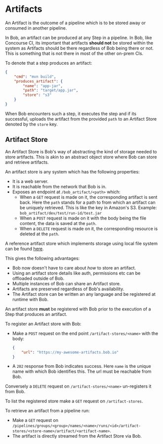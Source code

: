 # Artifacts

An Artifact is the outcome of a pipeline which is to be stored away or consumed in another pipeline.

In Bob, an artifact can be produced at any Step in a pipeline. In Bob, like Concourse CI, its important
that artifacts **should not** be stored within the system as Artifacts should be there regardless of
Bob being there or not. This is something that is not there in most of the other on-prem CIs.

To denote that a step produces an artifact:

```json
{
    "cmd": "mvn build",
    "produces_artifact": {
        "name": "app-jar",
        "path": "target/app.jar",
        "store": "s3"
    }
}
```

When Bob encounters such a step, it executes the step and if its successful, uploads the artifact
from the provided `path` to an Artifact Store denoted by the `store` key.

## Artifact Store

An Artifact Store is Bob's way of abstracting the kind of storage needed to store artifacts. This
is akin to an abstract object store where Bob can store and retrieve artifacts.

An artifact store is any system which has the following properties:

- It is a web server.
- It is reachable from the network that Bob is in.
- Exposes an endpoint at `/bob_artifact/<path>` which:
    - When a `GET` request is made on it, the corresponding artifact is sent back.
      Here the `path` stands for a path to from which an artifact can be uniquely retrieved.
      This is like the key in Amazon's S3. Example: `bob_artifact/dev/test/run-id/test.jar`
    - When a `POST` request is made on it with the body being the file content, the data is saved at the `path`.
    - When a `DELETE` request is made on it, the corresponding resource is deleted at the `path`.

A reference artifact store which implements storage using local file system can be found [here](https://github.com/bob-cd/artifact-local).

This gives the following advantages:

- Bob now doesn't have to care about _how_ to store an artifact.
- Using an artifact store details like auth, permissions etc can be offloaded outside of Bob.
- Multiple instances of Bob can share an Artifact store.
- Artifacts are preserved regardless of Bob's availability.
- The Artifact store can be written an any language and be registered at runtime with Bob.

An artifact store **must** be registered with Bob prior to the execution of a Step that produces an artifact.

To register an Artifact store with Bob:

- Make a `POST` request on the end point `/artifact-stores/<name>` with the body:
    ```json
    {
        "url": "https://my-awesome-artifacts.bob.io"
    }
    ```
- A `202` response from Bob indicates success.
  Here `name` is the unique name with which Bob identifies this. The url must be reachable from Bob.

Conversely a `DELETE` request on `/artifact-stores/<name>` un-registers it from Bob.

To list the registered store make a `GET` request on `/artifact-stores`.

To retrieve an artifact from a pipeline run:

- Make a `GET` request on `/pipelines/groups/<group>/names/<name>/runs/<id>/artifact-stores/<store-name>/artifact/<artifact-name>`.
- The artifact is directly streamed from the Artifact Store via Bob.
